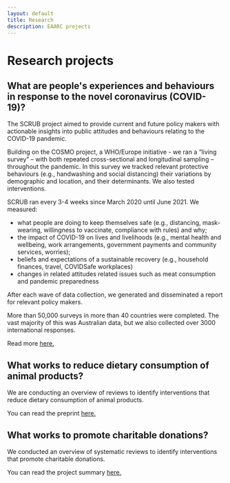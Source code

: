 ```yaml
---
layout: default
title: Research
description: EAARC projects
---
```


# Research projects

## What are people's experiences and behaviours in response to the novel coronavirus (COVID-19)?

The SCRUB project aimed to provide current and future policy makers with actionable insights into public attitudes and behaviours relating to the COVID-19 pandemic.

Building on the COSMO project, a WHO/Europe initiative - we ran a “living survey” – with both repeated cross-sectional and longitudinal sampling – throughout the pandemic. In this survey we tracked relevant protective behaviours (e.g., handwashing and social distancing) their variations by demographic and location, and their determinants. We also tested interventions.

SCRUB ran every 3-4 weeks since March 2020 until June 2021. We measured:

- what people are doing to keep themselves safe (e.g., distancing, mask-wearing, willingness to vaccinate, compliance with rules) and why;
- the impact of COVID-19 on lives and livelihoods (e.g., mental health and wellbeing, work arrangements, government payments and community services, worries);
- beliefs and expectations of a sustainable recovery (e.g., household finances, travel, COVIDSafe workplaces)
- changes in related attitudes related issues such as meat consumption and pandemic preparedness

After each wave of data collection, we generated and disseminated a report for relevant policy makers.

More than 50,000 surveys in more than 40 countries were completed. The vast majority of this was Australian data, but we also collected over 3000 international responses.

Read more [here.](https://www.scrubcovid19.org)

## What works to reduce dietary consumption of animal products?

We are conducting an overview of reviews to identify interventions that reduce dietary consumption of animal products.

You can read the preprint [here.](https://osf.io/mcdsq/)

## What works to promote charitable donations?

We conducted an overview of systematic reviews to identify interventions that promote charitable donations.

You can read the project summary [here.](https://docs.google.com/document/d/1osAwuO1J9L2z3PDGQn6UkFEA-4vs5WV9eJ5hAASnS7o/edit?usp=sharing)
